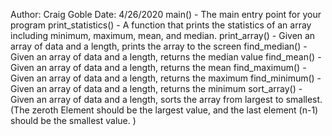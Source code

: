 Author: Craig Goble
Date: 4/26/2020
    main() - The main entry point for your program
    print_statistics() - A function that prints the statistics of an array including minimum, maximum, mean, and median.
    print_array() - Given an array of data and a length, prints the array to the screen
    find_median() - Given an array of data and a length, returns the median value
    find_mean() - Given an array of data and a length, returns the mean
    find_maximum() - Given an array of data and a length, returns the maximum
    find_minimum() - Given an array of data and a length, returns the minimum
    sort_array() - Given an array of data and a length, sorts the array from largest to smallest. 
                   (The zeroth Element should be the largest value, and the last element (n-1) should be the smallest value. )
